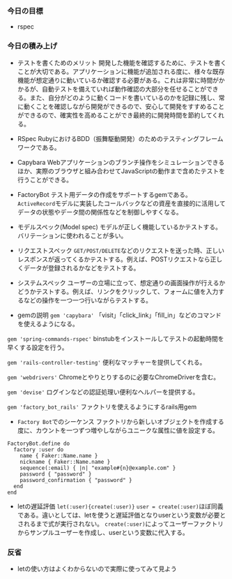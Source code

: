 ### 今日の目標
- rspec
 
### 今日の積み上げ
- テストを書くためのメリット
開発した機能を確認するために、テストを書くことが大切である。アプリケーションに機能が追加される度に、様々な既存機能が想定通りに動いているか確認する必要がある。これは非常に時間がかかるが、自動テストを備えていれば動作確認の大部分を任せることができる。また、自分がどのように動くコードを書いているのかを記録に残し、常に動くことを確認しながら開発ができるので、安心して開発をすすめることができるので、確実性を高めることができ最終的に開発時間を節約してくれる。

- RSpec
RubyにおけるBDD（振舞駆動開発）のためのテスティングフレームワークである。

- Capybara
Webアプリケーションのブランチ操作をシミュレーションできるほか、実際のブラウザと組み合わせてJavaScriptの動作まで含めたテストを行うことができる。

- FactoryBot
テスト用データの作成をサポートするgemである。`ActiveRecord`モデルに実装したコールバックなどの資産を直接的に活用してデータの状態やデータ間の関係性などを制御しやすくなる。

- モデルスペック(Model spec)
モデルが正しく機能しているかテストする。バリテーションに使われることが多い。

- リクエストスペック
`GET/POST/DELETE`などのリクエストを送った時、正しいレスポンスが返ってくるかテストする。例えば、POSTリクエストなら正しくデータが登録されるかなどをテストする。

- システムスペック
ユーザーの立場に立って、想定通りの画面操作が行えるかどうかテストする。例えば、リンクをクリックして、フォームに値を入力するなどの操作を一つ一つ行いながらテストする。

- gemの説明
`gem 'capybara'`
「visit」「click_link」「fill_in」などのコマンドを使えるようになる。

`gem 'spring-commands-rspec'`
binstubをインストールしてテストの起動時間を早くする設定を行う。

`gem 'rails-controller-testing'`
便利なマッチャーを提供してくれる。

`gem 'webdrivers'`
Chromeとやりとりするのに必要なChromeDriverを含む。

`gem 'devise'`
ログインなどの認証処理い便利なヘルパーを提供する。

`gem 'factory_bot_rails'`
ファクトリを使えるようにするrails用gem

- `Factory Bot`でのシーケンス
ファクトリから新しいオブジェクトを作成する度に、カウントを一つずつ増やしながらユニークな属性に値を設定する。
```
FactoryBot.define do
  factory :user do
    name { Faker::Name.name }
    nickname { Faker::Name.name }
    sequence(:email) { |n| "example#{n}@example.com" }
    password { "password" }
    password_confirmation { "password" }
  end
end
```

- letの遅延評価
`let(:user){create(:user)}`
`user = create(:user)`ほぼ同義である。違いとしては、letを使うと遅延評価となりuserという変数が必要とされるまで式が実行されない。
`create(:user)`によってユーザーファクトリからサンプルユーザーを作成し、userという変数に代入する。


### 反省
- letの使い方はよくわからないので実際に使ってみて見よう
